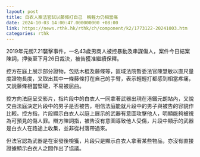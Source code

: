 ```yaml
---
layout: post
title: 白衣人案法官試以藤條打自己　稱輕力仍相當痛
date: 2024-10-03 14:00:47.000000000 +08:00
link: https://news.rthk.hk/rthk/ch/component/k2/1773122-20241003.htm
categories: rthk
---
```


2019年元朗7.21襲擊事件，一名43歲男商人被控暴動及串謀傷人，案件今日結案陳詞，押後至下月26日裁決，被告獲准繼續保釋。

控方在庭上展示部分證物，包括木棍及藤條等，區域法院暫委法官陳慧敏以直尺量度證物長度，又取出其中一條藤條打在自己的手臂，表示輕輕打都感到相當疼痛，又說藤條相當堅硬，不易被屈曲。

控方向法庭呈交影片，指片段中的白衣人一同拿著武器出現在港鐵元朗站內，又說交由法庭決定片段中的男子是否被告，相信法庭能就片段中的男子與被告的容貌作比較。控方指，片段顯示白衣人以庭上展示的武器有意圖攻擊他人，明顯能夠被視為可預見的傷人罪。辯方陳詞指，被告沒有意圖導致他人受傷，片段中顯示的武器是白衣人在路途上收集，並非從村落帶過來。

但法官認為武器是在案發後檢獲，片段只是顯示白衣人拿著某些物品，亦沒有直接證據顯示白衣人之間作出了協議。
